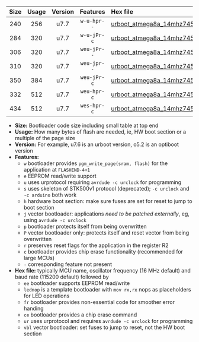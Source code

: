 |Size|Usage|Version|Features|Hex file|
|:-:|:-:|:-:|:-:|:--|
|240|256|u7.7|`w-u-hpr--`|[urboot_atmega8a_14mhz7456_230400bps_lednop_fr_ur.hex](https://raw.githubusercontent.com/stefanrueger/urboot.hex/main/mcus/atmega8a/fcpu_14mhz7456/230400_bps/urboot_atmega8a_14mhz7456_230400bps_lednop_fr_ur.hex)|
|284|320|u7.7|`w-u-jPr-c`|[urboot_atmega8a_14mhz7456_230400bps_lednop_fr_ce_ur_vbl.hex](https://raw.githubusercontent.com/stefanrueger/urboot.hex/main/mcus/atmega8a/fcpu_14mhz7456/230400_bps/urboot_atmega8a_14mhz7456_230400bps_lednop_fr_ce_ur_vbl.hex)|
|306|320|u7.7|`weu-jPr--`|[urboot_atmega8a_14mhz7456_230400bps_ee_lednop_ur_vbl.hex](https://raw.githubusercontent.com/stefanrueger/urboot.hex/main/mcus/atmega8a/fcpu_14mhz7456/230400_bps/urboot_atmega8a_14mhz7456_230400bps_ee_lednop_ur_vbl.hex)|
|310|320|u7.7|`weu-jpr--`|[urboot_atmega8a_14mhz7456_230400bps_ee_lednop_fr_ur_vbl.hex](https://raw.githubusercontent.com/stefanrueger/urboot.hex/main/mcus/atmega8a/fcpu_14mhz7456/230400_bps/urboot_atmega8a_14mhz7456_230400bps_ee_lednop_fr_ur_vbl.hex)|
|350|384|u7.7|`weu-jPr-c`|[urboot_atmega8a_14mhz7456_230400bps_ee_lednop_fr_ce_ur_vbl.hex](https://raw.githubusercontent.com/stefanrueger/urboot.hex/main/mcus/atmega8a/fcpu_14mhz7456/230400_bps/urboot_atmega8a_14mhz7456_230400bps_ee_lednop_fr_ce_ur_vbl.hex)|
|332|512|u7.7|`weu-hpr-c`|[urboot_atmega8a_14mhz7456_230400bps_ee_lednop_fr_ce_ur.hex](https://raw.githubusercontent.com/stefanrueger/urboot.hex/main/mcus/atmega8a/fcpu_14mhz7456/230400_bps/urboot_atmega8a_14mhz7456_230400bps_ee_lednop_fr_ce_ur.hex)|
|434|512|u7.7|`wes-hpr-c`|[urboot_atmega8a_14mhz7456_230400bps_ee_lednop_fr_ce.hex](https://raw.githubusercontent.com/stefanrueger/urboot.hex/main/mcus/atmega8a/fcpu_14mhz7456/230400_bps/urboot_atmega8a_14mhz7456_230400bps_ee_lednop_fr_ce.hex)|

- **Size:** Bootloader code size including small table at top end
- **Usage:** How many bytes of flash are needed, ie, HW boot section or a multiple of the page size
- **Version:** For example, u7.6 is an urboot version, o5.2 is an optiboot version
- **Features:**
  + `w` bootloader provides `pgm_write_page(sram, flash)` for the application at `FLASHEND-4+1`
  + `e` EEPROM read/write support
  + `u` uses urprotocol requiring `avrdude -c urclock` for programming
  + `s` uses skeleton of STK500v1 protocol (deprecated); `-c urclock` and `-c arduino` both work
  + `h` hardware boot section: make sure fuses are set for reset to jump to boot section
  + `j` vector bootloader: applications *need to be patched externally*, eg, using `avrdude -c urclock`
  + `p` bootloader protects itself from being overwritten
  + `P` vector bootloader only: protects itself and reset vector from being overwritten
  + `r` preserves reset flags for the application in the register R2
  + `c` bootloader provides chip erase functionality (recommended for large MCUs)
  + `-` corresponding feature not present
- **Hex file:** typically MCU name, oscillator frequency (16 MHz default) and baud rate (115200 default) followed by
  + `ee` bootloader supports EEPROM read/write
  + `lednop` is a template bootloader with `mov rx,rx` nops as placeholders for LED operations
  + `fr` bootloader provides non-essential code for smoother error handing
  + `ce` bootloader provides a chip erase command
  + `ur` uses urprotocol and requires `avrdude -c urclock` for programming
  + `vbl` vector bootloader: set fuses to jump to reset, not the HW boot section

